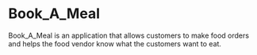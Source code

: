 # Book_A_Meal
Book_A_Meal is an application that allows customers to make food orders and helps the food vendor know what the customers want to eat.

